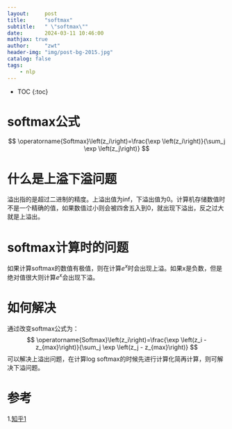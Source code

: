 ```yaml
---
layout:     post
title:      "softmax"
subtitle:   " \"softmax\""
date:       2024-03-11 10:46:00 
mathjax: true
author:     "zwt"
header-img: "img/post-bg-2015.jpg"
catalog: false
tags:
    - nlp
---
```

* TOC
{:toc}
# softmax公式
$$
\operatorname{Softmax}\left(z_i\right)=\frac{\exp \left(z_i\right)}{\sum_j \exp \left(z_j\right)}
$$
# 什么是上溢下溢问题
溢出指的是超过二进制的精度。上溢出值为inf，下溢出值为0。计算机存储数值时不是一个精确的值，如果数值过小则会被四舍五入到0，就出现下溢出，反之过大就是上溢出。
# softmax计算时的问题
如果计算softmax的数值有极值，则在计算$e^x$时会出现上溢。如果x是负数，但是绝对值很大则计算$e^x$会出现下溢。
# 如何解决
通过改变softmax公式为：
$$
\operatorname{Softmax}\left(z_i\right)=\frac{\exp \left(z_i -z_{max}\right)}{\sum_j \exp \left(z_j - z_{max}\right)}
$$
可以解决上溢出问题，在计算log softmax的时候先进行计算化简再计算，则可解决下溢问题。

# 参考
1.[知乎1](https://zhuanlan.zhihu.com/p/670873714)